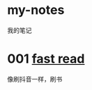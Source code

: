 # my-notes
我的笔记
# 001 [fast read](https://github.com/paipong/my-notes/blob/master/fast%20reading.md)
像刷抖音一样，刷书
